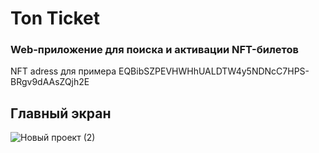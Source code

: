 # Ton Ticket

### Web-приложение для поиска и активации NFT-билетов
NFT adress для примера EQBibSZPEVHWHhUALDTW4y5NDNcC7HPS-BRgv9dAAsZQjh2E

## Главный экран
![Новый проект (2)](https://user-images.githubusercontent.com/71613286/232456143-f58eb8c0-16e3-4785-b9f6-af0b7a7036ae.png)
